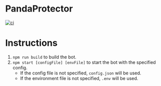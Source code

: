 # PandaProtector
[![ci](https://github.com/RSA-Bots/PandaProtector/actions/workflows/ci.yml/badge.svg)](https://github.com/RSA-Bots/PandaProtector/actions/workflows/ci.yml)

# Instructions
1. `npm run build` to build the bot.
2. `npm start [configFile] [envFile]` to start the bot with the specified config.
	- If the config file is not specified, `config.json` will be used.
	- If the environment file is not specified, `.env` will be used.
